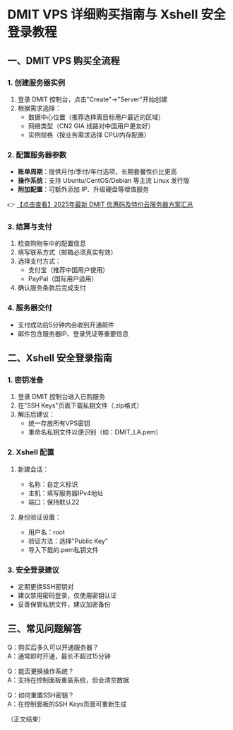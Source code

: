 # DMIT VPS 详细购买指南与 Xshell 安全登录教程

## 一、DMIT VPS 购买全流程

### 1. 创建服务器实例
1. 登录 DMIT 控制台，点击"Create"→"Server"开始创建
2. 根据需求选择：
   - 数据中心位置（推荐选择离目标用户最近的区域）
   - 网络类型（CN2 GIA 线路对中国用户更友好）
   - 实例规格（按业务需求选择 CPU/内存配置）

### 2. 配置服务器参数
- **账单周期**：提供月付/季付/年付选项，长期套餐性价比更高
- **操作系统**：支持 Ubuntu/CentOS/Debian 等主流 Linux 发行版
- **附加配置**：可额外添加 IP、升级硬盘等增值服务

👉 [【点击查看】2025年最新 DMIT 优惠码及特价云服务器方案汇总](https://bit.ly/dmit_coupon)

### 3. 结算与支付
1. 检查购物车中的配置信息
2. 填写联系方式（邮箱必须真实有效）
3. 选择支付方式：
   - 支付宝（推荐中国用户使用）
   - PayPal（国际用户适用）
4. 确认服务条款后完成支付

### 4. 服务器交付
- 支付成功后5分钟内会收到开通邮件
- 邮件包含服务器IP、登录凭证等重要信息

## 二、Xshell 安全登录指南

### 1. 密钥准备
1. 登录 DMIT 控制台进入已购服务
2. 在"SSH Keys"页面下载私钥文件（.zip格式）
3. 解压后建议：
   - 统一存放所有VPS密钥
   - 重命名私钥文件以便识别（如：DMIT_LA.pem）

### 2. Xshell 配置
1. 新建会话：
   - 名称：自定义标识
   - 主机：填写服务器IPv4地址
   - 端口：保持默认22

2. 身份验证设置：
   - 用户名：root
   - 验证方法：选择"Public Key"
   - 导入下载的.pem私钥文件

### 3. 安全登录建议
- 定期更换SSH密钥对
- 建议禁用密码登录，仅使用密钥认证
- 妥善保管私钥文件，建议加密备份

## 三、常见问题解答
Q：购买后多久可以开通服务器？  
A：通常即时开通，最长不超过15分钟

Q：能否更换操作系统？  
A：支持在控制面板重装系统，但会清空数据

Q：如何重置SSH密钥？  
A：在控制面板的SSH Keys页面可重新生成

（正文结束）
